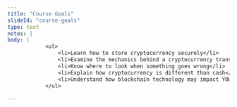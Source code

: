 ```yaml
--- 
title: "Course Goals"
slideId: "course-goals"
type: text
notes: | 
body: | 
            <ul>
                <li>Learn how to store cryptocurrency securely</li>
                <li>Examine the mechanics behind a cryptocurrency transaction</li>
                <li>Know where to look when something goes wrong</li>
                <li>Explain how cryptocurrency is different than cash</li>
                <li>Understand how blockchain technology may impact YOU!</li>
            </ul>
        
---
```


